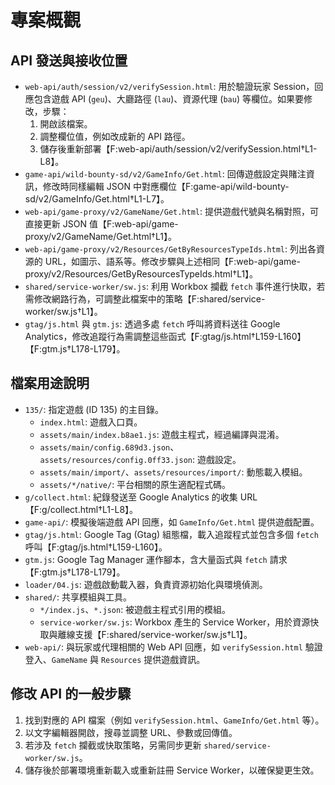 # 專案概觀

## API 發送與接收位置
- `web-api/auth/session/v2/verifySession.html`: 用於驗證玩家 Session，回應包含遊戲 API (`geu`)、大廳路徑 (`lau`)、資源代理 (`bau`) 等欄位。如果要修改，步驟：
  1. 開啟該檔案。
  2. 調整欄位值，例如改成新的 API 路徑。
  3. 儲存後重新部署【F:web-api/auth/session/v2/verifySession.html†L1-L8】。
- `game-api/wild-bounty-sd/v2/GameInfo/Get.html`: 回傳遊戲設定與賭注資訊，修改時同樣編輯 JSON 中對應欄位【F:game-api/wild-bounty-sd/v2/GameInfo/Get.html†L1-L7】。
- `web-api/game-proxy/v2/GameName/Get.html`: 提供遊戲代號與名稱對照，可直接更新 JSON 值【F:web-api/game-proxy/v2/GameName/Get.html†L1】。
- `web-api/game-proxy/v2/Resources/GetByResourcesTypeIds.html`: 列出各資源的 URL，如圖示、語系等。修改步驟與上述相同【F:web-api/game-proxy/v2/Resources/GetByResourcesTypeIds.html†L1】。
- `shared/service-worker/sw.js`: 利用 Workbox 攔截 `fetch` 事件進行快取，若需修改網路行為，可調整此檔案中的策略【F:shared/service-worker/sw.js†L1】。
- `gtag/js.html` 與 `gtm.js`: 透過多處 `fetch` 呼叫將資料送往 Google Analytics，修改追蹤行為需調整這些函式【F:gtag/js.html†L159-L160】【F:gtm.js†L178-L179】。

## 檔案用途說明
- `135/`: 指定遊戲 (ID 135) 的主目錄。
  - `index.html`: 遊戲入口頁。
  - `assets/main/index.b8ae1.js`: 遊戲主程式，經過編譯與混淆。
  - `assets/main/config.689d3.json`、`assets/resources/config.0ff33.json`: 遊戲設定。
  - `assets/main/import/`、`assets/resources/import/`: 動態載入模組。
  - `assets/*/native/`: 平台相關的原生適配程式碼。
- `g/collect.html`: 紀錄發送至 Google Analytics 的收集 URL【F:g/collect.html†L1-L8】。
- `game-api/`: 模擬後端遊戲 API 回應，如 `GameInfo/Get.html` 提供遊戲配置。
- `gtag/js.html`: Google Tag (Gtag) 組態檔，載入追蹤程式並包含多個 `fetch` 呼叫【F:gtag/js.html†L159-L160】。
- `gtm.js`: Google Tag Manager 運作腳本，含大量函式與 `fetch` 請求【F:gtm.js†L178-L179】。
- `loader/04.js`: 遊戲啟動載入器，負責資源初始化與環境偵測。
- `shared/`: 共享模組與工具。
  - `*/index.js`、`*.json`: 被遊戲主程式引用的模組。
  - `service-worker/sw.js`: Workbox 產生的 Service Worker，用於資源快取與離線支援【F:shared/service-worker/sw.js†L1】。
- `web-api/`: 與玩家或代理相關的 Web API 回應，如 `verifySession.html` 驗證登入、`GameName` 與 `Resources` 提供遊戲資訊。

## 修改 API 的一般步驟
1. 找到對應的 API 檔案（例如 `verifySession.html`、`GameInfo/Get.html` 等）。
2. 以文字編輯器開啟，搜尋並調整 URL、參數或回傳值。
3. 若涉及 `fetch` 攔截或快取策略，另需同步更新 `shared/service-worker/sw.js`。
4. 儲存後於部署環境重新載入或重新註冊 Service Worker，以確保變更生效。
